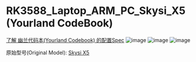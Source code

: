 # RK3588_Laptop_ARM_PC_Skysi_X5 (Yourland CodeBook)
[了解 幽兰代码本(Yourland Codebook) 的配置Spec](https://www.nanocode.cn/#/yl/bom)
![image](https://github.com/user-attachments/assets/ae0bafdd-0f2d-4e09-8dce-675be2b05f17)
![image](https://github.com/user-attachments/assets/a618f330-1f81-4415-a63a-c4e2bb707002)
![image](https://github.com/user-attachments/assets/df2aa15b-a0fd-4874-9d0b-10bc5b05fdb5)

原始型号(Original Model): [Skysi X5](http://skysi.com.cn/product/p2/20220609/2561.aspx)
